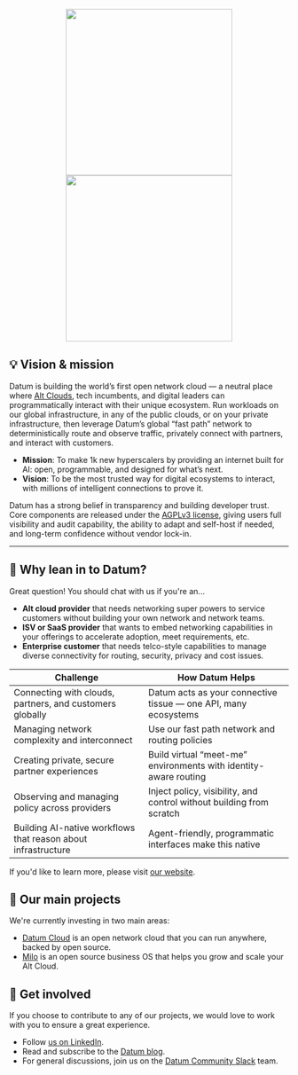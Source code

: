 <p align="center">
  <img width="300" src="https://github.com/user-attachments/assets/4379c96c-edd2-42e1-8ed4-6c20e9ebb291?sanitize=true#gh-light-mode-only">
  <img width="300" src="https://github.com/user-attachments/assets/65693b13-494b-4c51-a94d-86d4fe79b82b?sanitize=true#gh-dark-mode-only">
</p>


## 💡 Vision & mission

Datum is building the world’s first open network cloud — a neutral place where [Alt Clouds](https://link.datum.net/alt-clouds), tech incumbents, and digital leaders can programmatically interact with their unique ecosystem. Run workloads on our global infrastructure, in any of the public clouds, or on your private infrastructure, then leverage Datum’s global “fast path” network to deterministically route and observe traffic, privately connect with partners, and interact with customers. 

- **Mission**: To make 1k new hyperscalers by providing an internet built for AI: open, programmable, and designed for what’s next.
- **Vision**: To be the most trusted way for digital ecosystems to interact, with millions of intelligent connections to prove it.

Datum has a strong belief in transparency and building developer trust. Core components are released under the [AGPLv3 license](https://www.gnu.org/licenses/agpl-3.0.html), giving users full visibility and audit capability, the ability to adapt and self-host if needed, and long-term confidence without vendor lock-in.

---

## 🧭 Why lean in to Datum?

Great question! You should chat with us if you're an...

- **Alt cloud provider** that needs networking super powers to service customers without building your own network and network teams. 
- **ISV or SaaS provider** that wants to embed networking capabilities in your offerings to accelerate adoption, meet requirements, etc. 
- **Enterprise customer** that needs telco-style capabilities to manage diverse connectivity for routing, security, privacy and cost issues.

| Challenge | How Datum Helps |
|----------|------------------|
| Connecting with clouds, partners, and customers globally | Datum acts as your connective tissue — one API, many ecosystems |
| Managing network complexity and interconnect | Use our fast path network and routing policies |
| Creating private, secure partner experiences | Build virtual “meet-me” environments with identity-aware routing |
| Observing and managing policy across providers | Inject policy, visibility, and control without building from scratch |
| Building AI-native workflows that reason about infrastructure | Agent-friendly, programmatic interfaces make this native |

If you'd like to learn more, please visit [our website](https://www.datum.net). 

## :eyes: Our main projects

We're currently investing in two main areas:

- [Datum Cloud](https://github.com/datum-cloud/datum) is an open network cloud that you can run anywhere, backed by open source.
- [Milo](https://github.com/datum-cloud/milo) is an open source business OS that helps you grow and scale your Alt Cloud.

## :wave: Get involved

If you choose to contribute to any of our projects, we would love to work with you to ensure a great experience.

- Follow [us on LinkedIn](https://www.linkedin.com/company/datum-cloud/).
- Read and subscribe to the [Datum blog](https://www.datum.net/blog/).
- For general discussions, join us on the [Datum Community Slack](https://slack.datum.net) team.

